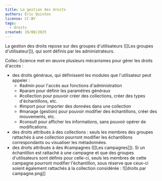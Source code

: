 ```yaml
---
title: La gestion des droits
authors: Éric Quinton
license: CC-BY
tags:
  - droits
created: 19/08/2025
---
```

La gestion des droits repose sur des groupes d'utilisateurs ([[Les groupes d'utilisateur]]), qui sont définis par les administrateurs. 

Collec-Science met en œuvre plusieurs mécanismes pour gérer les droits d'accès :

- des droits généraux, qui définissent les modules que l'utilisateur peut appeler :
	- #admin pour l'accès aux fonctions d'administration
	- #param pour définir les paramètres généraux
	- #collection pour pouvoir créer des collections, créer des types d'échantillons, etc.
	- #import pour importer des données dans une collection
	- #manage (gestion) pour pouvoir modifier des échantillons, créer des mouvements, etc.
	- #consult pour afficher les informations, sans pouvoir opérer de modifications.
- des droits attribués à des collections : seuls les membres des groupes rattachés à une collection pourront modifier les échantillons correspondants ou visualiser les métadonnées.
- des droits attribués à des #campagnes ([[Les campagnes]]). Si un échantillon est rattaché à une campagne et que des groupes d'utilisateurs sont définis pour celle-ci, seuls les membres de cette campagne pourront modifier l'échantillon, sous réserve que ceux-ci soient également rattachés à la collection considérée :
![[droits par campagne.png]]